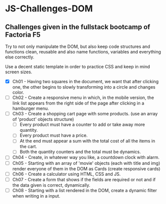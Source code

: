 # JS-Challenges-DOM

## Challenges given in the fullstack bootcamp of Factoria F5

Try to not only manipulate the DOM, but also keep code structures and functions clean, reusable and also name functions, variables and everything else correctly.

Use a decent static template in order to practice CSS and keep in mind screen sizes.

-[x] Ch01 - Having two squares in the document, we want that after clicking one, the other begins to slowly transforming into a circle and changes color.  
-[ ] Ch02 - Create a responsive menu in which, in the mobile version, the link list appears from the right side of the page after clicking in a hamburger menu.  
-[ ] Ch03 - Create a shopping cart page with some products. (use an array of 'product' objects structure)  
    -[ ] Every product must have a counter to add or take away more quantity.  
    -[ ] Every product must have a price.  
    -[ ] At the end must appear a sum with the total cost of all the items in the cart.  
    -[ ] Both the quantity counters and the total must be dynamics.  
-[ ] Ch04 - Create, in whatever way you like, a countdown clock with alarm.  
-[ ] Ch05 - Starting with an array of 'movie' objects (each with title<string> and img<string>) render everyone of them in the DOM as Cards (create responsive cards)  
-[ ] Ch06 - Create a calculator using HTML, CSS and JS.  
-[ ] Ch07 - Create a form that shows if the fields are required or not and if the data given is correct, dynamically.  
-[ ] Ch08 - Starting with a list rendered in the DOM, create a dynamic filter when writing in a input.  